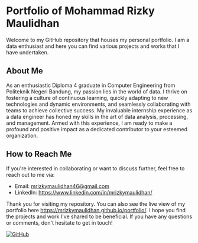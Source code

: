 # Portfolio of Mohammad Rizky Maulidhan

Welcome to my GitHub repository that houses my personal portfolio. I am a data enthusiast and here you can find various projects and works that I have undertaken.

## About Me

As an enthusiastic Diploma 4 graduate in Computer Engineering from Politeknik Negeri Bandung, my passion lies in the world of data. I thrive on fostering a culture of continuous learning, quickly adapting to new technologies and dynamic environments, and seamlessly collaborating with teams to achieve collective success. My invaluable internship experience as a data engineer has honed my skills in the art of data analysis, processing, and management. Armed with this experience, I am ready to make a profound and positive impact as a dedicated contributor to your esteemed organization.

## How to Reach Me

If you're interested in collaborating or want to discuss further, feel free to reach out to me via:

- Email: mrizkymaulidhan46@gmail.com
- LinkedIn: https://www.linkedin.com/in/mrizkymaulidhan/

Thank you for visiting my repository. You can also see the live view of my portfolio here https://mrizkymaulidhan.github.io/portfolio/.
I hope you find the projects and work I've shared to be beneficial. If you have any questions or comments, don't hesitate to get in touch!

[![GitHub](https://img.shields.io/badge/Find%20Me%20on-GitHub-brightgreen)](https://github.com/mrizkymaulidhan)
